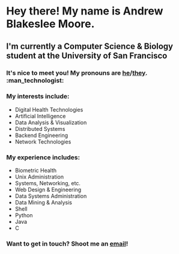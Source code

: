 
<h1>Hey there! My name is Andrew Blakeslee Moore.</h1>

<h2>I'm currently a Computer Science & Biology student at the University of San Francisco</h2>
  
<h3>It's nice to meet you! My pronouns are <a href="https://pronoun.is/he">he</a>/<a href="https://pronoun.is/they">they</a>. :man_technologist:</h3>

<h3>My interests include:</h3>
<p><ul>
    <li>Digital Health Technologies</li>
    <li>Artificial Intelligence</li>
    <li>Data Analysis & Visualization</li>
    <li>Distributed Systems</li>
    <li>Backend Engineering</li>
    <li>Network Technologies</li>
  </ul></p>

<h3>My experience includes:</h3>
<p><ul>
    <li>Biometric Health</li>
    <li>Unix Administration</li>
    <li>Systems, Networking, etc.</li>
    <li>Web Design & Engineering</li>
    <li>Data Systems Administration</li>
    <li>Data Mining & Analysis</li>
    <li>Shell</li>
    <li>Python</li>
    <li>Java</li>
    <li>C</li>
  </ul></p>
 
<h3>Want to get in touch? Shoot me an <a href="mailto:abmoore3@dons.usfca.edu">email</a>!
    
    
